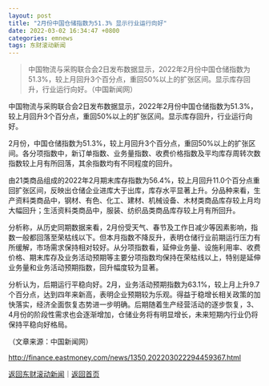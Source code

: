 ```yaml
---
layout: post
title: "2月份中国仓储指数为51.3% 显示行业运行向好"
date: 2022-03-02 16:34:47 +0800
categories: emnews
tags: 东财滚动新闻
---
```

> 中国物流与采购联合会2日发布数据显示，2022年2月份中国仓储指数为51.3%，较上月回升3个百分点，重回50%以上的扩张区间。显示库存回升，行业运行向好。（中国新闻网）

<p>中国物流与采购联合会2日发布数据显示，2022年2月份中国仓储指数为51.3%，较上月回升3个百分点，重回50%以上的扩张区间。显示库存回升，行业运行向好。</p><p>2月份，中国仓储指数为51.3%，较上月回升3个百分点，重回50%以上的扩张区间。各分项指数中，新订单指数、业务量指数、收费价格指数及平均库存周转次数指数较上月有所回落，其余指数均有不同程度的回升。</p><p>由21类商品组成的2022年2月期末库存指数为56.4%，较上月回升11.0个百分点重回扩张区间，反映出仓储企业进库大于出库，库存水平显著上升。分品种来看，生产资料类商品中，钢材、有色、化工、建材、机械设备、木材类商品库存较上月均大幅回升；生活资料类商品中，服装、纺织品类商品库存较上月有所回升。</p><p>分析称，从历史同期数据来看，2月份受天气、春节及工作日减少等因素影响，指数一般都回落至荣枯线以下。但本月指数不降反升，表明仓储行业前期运行压力有所缓解，市场需求保持相对较好。从分项指数看，延伸业务量、设施利用率、收费价格、期末库存及业务活动预期等主要分项指数均保持在荣枯线以上，特别是延伸业务量和业务活动预期指数，回升幅度较为显著。</p><p>分析认为，后期运行平稳向好。2月，业务活动预期指数为63.1%，较上月上升9.7个百分点，达到四年来新高，表明企业预期较为乐观。得益于稳增长相关政策的加快落实，经济全面恢复态势进一步明确。后期随着生产经营活动的逐步恢复，3、4月份的阶段性需求也会逐渐增加，仓储业务将有明显增长，未来短期内行业仍将保持平稳向好格局。</p><p class="em_media">（文章来源：中国新闻网）</p>

<http://finance.eastmoney.com/news/1350,202203022294459367.html>

[返回东财滚动新闻](//finews.withounder.com/emnews/)｜[返回首页](//finews.withounder.com/)